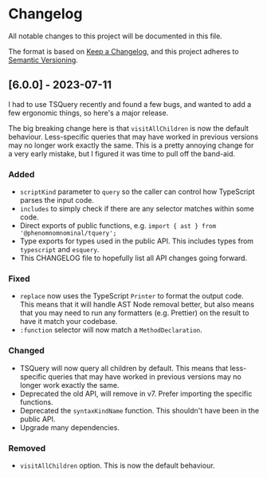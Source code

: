 # Changelog

All notable changes to this project will be documented in this file.

The format is based on [Keep a Changelog](https://keepachangelog.com/en/1.0.0/),
and this project adheres to [Semantic Versioning](https://semver.org/spec/v2.0.0.html).

## [6.0.0] - 2023-07-11

I had to use TSQuery recently and found a few bugs, and wanted to add a few ergonomic things, so here's a major release.

The big breaking change here is that `visitAllChildren` is now the default behaviour. Less-specific queries that may have worked in 
previous versions may no longer work exactly the same. This is a pretty annoying change for a very early mistake, but I figured it
was time to pull off the band-aid.

### Added

- `scriptKind` parameter to `query` so the caller can control how TypeScript parses the input code.
- `includes` to simply check if there are any selector matches within some code.
- Direct exports of public functions, e.g. `import { ast } from '@phenomnomnominal/tquery';`
- Type exports for types used in the public API. This includes types from `typescript` and `esquery`. 
- This CHANGELOG file to hopefully list all API changes going forward.

### Fixed

- `replace` now uses the TypeScript `Printer` to format the output code. This means that it will handle AST Node removal better, but also means that you may need to run any formatters (e.g. Prettier) on the result to have it match your codebase. 
- `:function` selector will now match a `MethodDeclaration`.

### Changed

- TSQuery will now query all children by default. This means that less-specific queries that may have worked in previous versions may no longer work exactly the same.
- Deprecated the old API, will remove in v7. Prefer importing the specific functions.
- Deprecated the `syntaxKindName` function. This shouldn't have been in the public API.
- Upgrade many dependencies.

### Removed

- `visitAllChildren` option. This is now the default behaviour.
